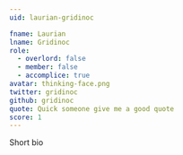 ```yaml
---
uid: laurian-gridinoc

fname: Laurian
lname: Gridinoc
role:
  - overlord: false
  - member: false
  - accomplice: true
avatar: thinking-face.png
twitter: gridinoc
github: gridinoc
quote: Quick someone give me a good quote
score: 1
---
```


Short bio
